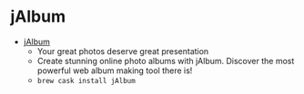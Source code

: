 # jAlbum
- [jAlbum](https://jalbum.net/)
  -  Your great photos deserve great presentation
  - Create stunning online photo albums with jAlbum. Discover the most powerful web album making tool there is!
  - `brew cask install jAlbum`
